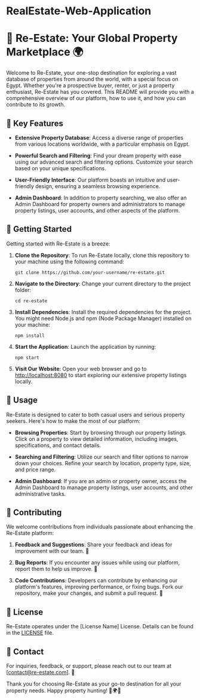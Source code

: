 # RealEstate-Web-Application

# 🏡 Re-Estate: Your Global Property Marketplace 🌍

Welcome to Re-Estate, your one-stop destination for exploring a vast database of properties from around the world, with a special focus on Egypt. Whether you're a prospective buyer, renter, or just a property enthusiast, Re-Estate has you covered. This README will provide you with a comprehensive overview of our platform, how to use it, and how you can contribute to its growth.

## 🔑 Key Features

- **Extensive Property Database**: Access a diverse range of properties from various locations worldwide, with a particular emphasis on Egypt.

- **Powerful Search and Filtering**: Find your dream property with ease using our advanced search and filtering options. Customize your search based on your unique specifications.

- **User-Friendly Interface**: Our platform boasts an intuitive and user-friendly design, ensuring a seamless browsing experience.

- **Admin Dashboard**: In addition to property searching, we also offer an Admin Dashboard for property owners and administrators to manage property listings, user accounts, and other aspects of the platform.

## 🚀 Getting Started

Getting started with Re-Estate is a breeze:

1. **Clone the Repository**: To run Re-Estate locally, clone this repository to your machine using the following command:
   ```
   git clone https://github.com/your-username/re-estate.git
   ```

2. **Navigate to the Directory**: Change your current directory to the project folder:
   ```
   cd re-estate
   ```

3. **Install Dependencies**: Install the required dependencies for the project. You might need Node.js and npm (Node Package Manager) installed on your machine:
   ```
   npm install
   ```

4. **Start the Application**: Launch the application by running:
   ```
   npm start
   ```

5. **Visit Our Website**: Open your web browser and go to [http://localhost:8080](http://localhost:8080) to start exploring our extensive property listings locally.

## 💼 Usage

Re-Estate is designed to cater to both casual users and serious property seekers. Here's how to make the most of our platform:

- **Browsing Properties**: Start by browsing through our property listings. Click on a property to view detailed information, including images, specifications, and contact details.

- **Searching and Filtering**: Utilize our search and filter options to narrow down your choices. Refine your search by location, property type, size, and price range.

- **Admin Dashboard**: If you are an admin or property owner, access the Admin Dashboard to manage property listings, user accounts, and other administrative tasks.

## 🤝 Contributing

We welcome contributions from individuals passionate about enhancing the Re-Estate platform:

1. **Feedback and Suggestions**: Share your feedback and ideas for improvement with our team. 📣

2. **Bug Reports**: If you encounter any issues while using our platform, report them to help us improve. 🐛

3. **Code Contributions**: Developers can contribute by enhancing our platform's features, improving performance, or fixing bugs. Fork our repository, make your changes, and submit a pull request. 🚧

## 📜 License

Re-Estate operates under the [License Name] License. Details can be found in the [LICENSE](LICENSE) file.

## 📧 Contact

For inquiries, feedback, or support, please reach out to our team at [contact@re-estate.com]. 📩

Thank you for choosing Re-Estate as your go-to destination for all your property needs. Happy property hunting! 🏡🌍🔑
